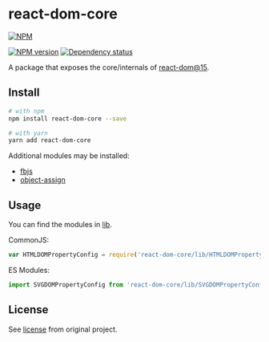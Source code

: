 # react-dom-core

[![NPM](https://nodei.co/npm/react-dom-core.png)](https://nodei.co/npm/react-dom-core/)

[![NPM version](https://img.shields.io/npm/v/react-dom-core.svg)](https://www.npmjs.com/package/react-dom-core)
[![Dependency status](https://david-dm.org/remarkablemark/react-dom-core.svg)](https://david-dm.org/remarkablemark/react-dom-core)

A package that exposes the core/internals of [react-dom@15](https://unpkg.com/react-dom@15/lib/).

## Install

```sh
# with npm
npm install react-dom-core --save

# with yarn
yarn add react-dom-core
```

Additional modules may be installed:
- [fbjs](https://www.npmjs.com/package/fbjs)
- [object-assign](https://www.npmjs.com/package/object-assign)

## Usage

You can find the modules in [lib](https://unpkg.com/react-dom-core/lib/).

CommonJS:

```js
var HTMLDOMPropertyConfig = require('react-dom-core/lib/HTMLDOMPropertyConfig');
```

ES Modules:

```js
import SVGDOMPropertyConfig from 'react-dom-core/lib/SVGDOMPropertyConfig';
```

## License

See [license](https://github.com/facebook/react#license) from original project.
